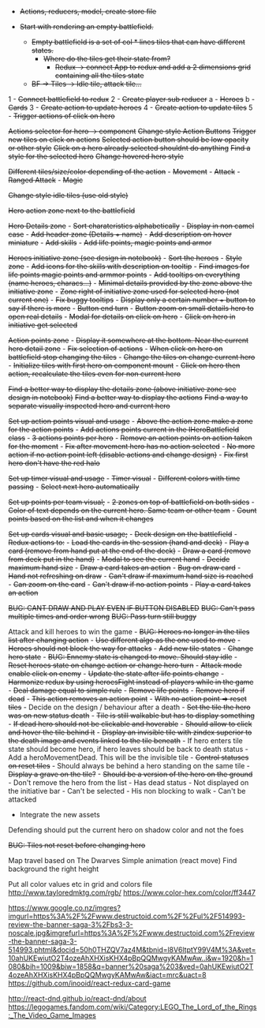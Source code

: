 - ~~Actions, reducers, model, create store file~~

- ~~Start with rendering an empty battlefield.~~
  - ~~Empty battlefield is a set of col * lines tiles that can have different states.~~
    - ~~Where do the tiles get their state from?~~
      - ~~Redux -> connect App to redux and add a 2 dimensions grid containing all the tiles state~~
  - ~~BF -> Tiles -> Idle tile, attack tile...~~

1 - ~~Connect battlefield to redux~~
2 - ~~Create player sub reducer~~
    a - ~~Heroes~~
    b - ~~Cards~~
3 - ~~Create action to update heroes~~
4 - ~~Create action to update tiles~~
5 - ~~Trigger actions of click on hero~~

~~Actions selector for hero -> component~~
~~Change style Action Buttons~~
~~Trigger new tiles on click on actions~~
~~Selected action button should be low opacity or other style~~
~~Click on a hero already selected shouldnt do anything~~
~~Find a style for the selected hero~~
~~Change hovered hero style~~

~~Different tiles/size/color depending of the action~~
    - ~~Movement~~
    - ~~Attack~~
    - ~~Ranged Attack~~
    - ~~Magic~~

~~Change style idle tiles (use old style)~~

~~Hero action zone next to the battlefield~~

~~Hero Details zone~~
    - ~~Sort charateristics alphabetically~~
    - ~~Display in non camel case~~
    - ~~Add header zone (Details + name)~~
    - ~~Add description on hover miniature~~
    - ~~Add skills~~
    - ~~Add life points, magic points and armor~~

~~Heroes initiative zone (see design in notebook)~~
    - ~~Sort the heroes~~
    - ~~Style zone~~
    - ~~Add icons for the skills with description on tooltip~~
    - ~~Find images for life points magic points and armmor points~~
    - ~~Add tooltips on everything (name heroes, characs...)~~
    - ~~Minimal details provided by the zone above the initiative zone~~
    - ~~Zone right of initiative zone used for selected hero (not current one)~~
    - ~~Fix buggy tooltips~~
    - ~~Display only a certain number + button to say if there is more~~
    - ~~Button end turn~~
    - ~~Button zoom on small details hero to open real details~~
    - ~~Modal for details on click on hero~~
    - ~~Click on hero in initiative get selected~~

~~Action points zone~~
    - ~~Display it somewhere at the bottom. Near the current hero detail zone~~
    - ~~Fix selection of actions~~
    - ~~When click on hero on battlefield stop changing the tiles~~
    - ~~Change the tiles on change current hero~~
    - ~~Initialize tiles with first hero on component mount~~
    - ~~Click on hero then action, recalculate the tiles even for non current hero~~

~~Find a better way to display the details zone (above initiative zone see design in notebook)~~
~~Find a better way to display the actions~~
~~Find a way to separate visually inspected hero and current hero~~

~~Set up action points visual and usage~~
    - ~~Above the action zone make a zone for the action points~~
    - ~~Add actions points current in the IHeroBattlefield class~~
    - ~~3 actions points per hero~~
    - ~~Remove an action points on action taken for the moment~~
    - ~~Fix after movement hero has no action selected~~
    - ~~No more action if no action point left (disable actions and change design)~~
    - ~~Fix first hero don't have the red halo~~

~~Set up timer visual and usage~~
    - ~~Timer visual~~
    - ~~Different colors with time passing~~
    - ~~Select next hero automatically~~

~~Set up points per team visual;~~
    - ~~2 zones on top of battlefield on both sides~~
    - ~~Color of text depends on the current hero. Same team or other team~~
    - ~~Count points based on the list and when it changes~~

~~Set up cards visual and basic usage;~~
    - ~~Deck design on the battlefield~~
    - ~~Redux actions to:~~
        - ~~Load the cards in the session (hand and deck)~~
        - ~~Play a card (remove from hand put at the end of the deck)~~
        - ~~Draw a card (remove from deck put in the hand)~~
    - ~~Modal to see the current hand~~
    - ~~Decide maximum hand size~~
    - ~~Draw a card takes an action~~
        - ~~Bug on draw card~~
        - ~~Hand not refreshing on draw~~
    - ~~Can't draw if maximum hand size is reached~~
    - ~~Can zoom on the card~~
    - ~~Can't draw if no action points~~
    - ~~Play a card takes an action~~

~~BUG: CANT DRAW AND PLAY EVEN IF BUTTON DISABLED~~
~~BUG: Can't pass multiple times and order wrong~~
~~BUG: Pass turn still buggy~~

Attack and kill heroes to win the game
    - ~~BUG: Heroes no longer in the tiles list after changing action~~
    - ~~Use different algo as the one used to move~~
        - ~~Heroes should not block the way for attacks~~
        - ~~Add new tile states~~
        - ~~Change hero state~~
    - ~~BUG: Ennemy state is changed to move. Should stay idle~~
    - ~~Reset heroes state on change action or change hero turn~~
    - ~~Attack mode enable click on enemy~~
    - ~~Update the state after life points change~~
        - ~~Harmonize redux by using heroesFight instead of players while in the game~~
    - ~~Deal damage equal to simple rule~~
    - ~~Remove life points~~
    - ~~Remove hero if dead~~
    - ~~This action removes an action point~~
        - ~~With no action point => reset tiles~~
    - Decide on the design / behaviour after a death
        - ~~Set the tile the hero was on new status death~~
            - ~~Tile is still walkable but has to display something~~
            - ~~If dead hero should not be clickable and hoverable~~
            - ~~Should allow to click and hover the tile behind it~~
                - ~~Display an invisible tile with zindex superior to the death image and events linked to the tile beneath~~
            - If hero enters tile state should become hero, if hero leaves should be back to death status
                - Add a heroMovementDead. This will be the invisible tile
            - ~~Control statuses on reset tiles~~
            - Should always be behind a hero standing on the same tile
        - ~~Display a grave on the tile?~~
            - ~~Should be a version of the hero on the ground~~
        - Don't remove the hero from the list
            - Has dead status
            - Not displayed on the initiative bar
            - Can't be selected
            - His non blocking to walk
            - Can't be attacked
- Integrate the new assets

Defending should put the current hero on shadow color and not the foes

~~BUG: Tiles not reset before changing hero~~

Map travel based on The Dwarves
Simple animation (react move)
Find background the right height

Put all color values etc in grid and colors file
http://www.tayloredmktg.com/rgb/
https://www.color-hex.com/color/ff3447

https://www.google.co.nz/imgres?imgurl=https%3A%2F%2Fwww.destructoid.com%2F%2Ful%2F514993-review-the-banner-saga-3%2Fbs3-3-noscale.jpg&imgrefurl=https%3A%2F%2Fwww.destructoid.com%2Freview-the-banner-saga-3-514993.phtml&docid=50h0THZQV7az4M&tbnid=l8V6ltptY99V4M%3A&vet=10ahUKEwiutO2T4ozeAhXHXisKHX4pBpQQMwgyKAMwAw..i&w=1920&h=1080&bih=1009&biw=1858&q=banner%20saga%203&ved=0ahUKEwiutO2T4ozeAhXHXisKHX4pBpQQMwgyKAMwAw&iact=mrc&uact=8
https://github.com/inooid/react-redux-card-game


http://react-dnd.github.io/react-dnd/about
https://legogames.fandom.com/wiki/Category:LEGO_The_Lord_of_the_Rings:_The_Video_Game_Images
